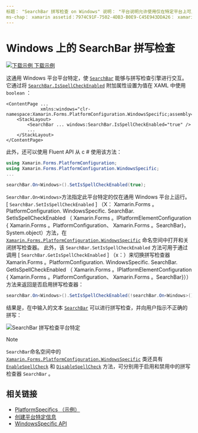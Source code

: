 ```yaml
---
标题： "SearchBar 拼写检查 on Windows" 说明： "平台说明允许使用仅在特定平台上可用的功能，而无需实现自定义呈现器或效果。 本文介绍如何使用特定于 Windows 平台的，使 SearchBar 能够与拼写检查引擎进行交互。
ms-chap： xamarin assetid：7974C91F-7502-4DB3-B0E9-C45E943DDA26： xamarin 窗体作者： davidbritch： dabritch ms. 日期：10/24/2018 非 loc： [ Xamarin.Forms ， Xamarin.Essentials ]
---
```


# <a name="searchbar-spell-check-on-windows"></a>Windows 上的 SearchBar 拼写检查

[![下载示例](~/media/shared/download.png) 下载示例](https://docs.microsoft.com/samples/xamarin/xamarin-forms-samples/userinterface-platformspecifics)

这通用 Windows 平台平台特定，使 [`SearchBar`](xref:Xamarin.Forms.SearchBar) 能够与拼写检查引擎进行交互。 它通过将 [`SearchBar.IsSpellCheckEnabled`](xref:Xamarin.Forms.PlatformConfiguration.WindowsSpecific.SearchBar.IsSpellCheckEnabledProperty) 附加属性设置为值在 XAML 中使用 `boolean` ：

```xaml
<ContentPage ...
             xmlns:windows="clr-namespace:Xamarin.Forms.PlatformConfiguration.WindowsSpecific;assembly=Xamarin.Forms.Core">
    <StackLayout>
        <SearchBar ... windows:SearchBar.IsSpellCheckEnabled="true" />
        ...
    </StackLayout>
</ContentPage>
```

此外，还可以使用 Fluent API 从 c # 使用该方法：

```csharp
using Xamarin.Forms.PlatformConfiguration;
using Xamarin.Forms.PlatformConfiguration.WindowsSpecific;
...

searchBar.On<Windows>().SetIsSpellCheckEnabled(true);
```

`SearchBar.On<Windows>`方法指定此平台特定的仅在通用 Windows 平台上运行。 [ `SearchBar.SetIsSpellCheckEnabled` ] （X： Xamarin.Forms 。PlatformConfiguration. WindowsSpecific. SearchBar. SetIsSpellCheckEnabled （ Xamarin.Forms 。IPlatformElementConfiguration { Xamarin.Forms 。PlatformConfiguration、 Xamarin.Forms 。SearchBar}，System.object）方法，在 [`Xamarin.Forms.PlatformConfiguration.WindowsSpecific`](xref:Xamarin.Forms.PlatformConfiguration.WindowsSpecific) 命名空间中打开和关闭拼写检查器。 此外，该 `SearchBar.SetIsSpellCheckEnabled` 方法可用于通过调用 [ `SearchBar.GetIsSpellCheckEnabled` ] （x：）来切换拼写检查器 Xamarin.Forms 。PlatformConfiguration. WindowsSpecific. SearchBar. GetIsSpellCheckEnabled （ Xamarin.Forms 。IPlatformElementConfiguration { Xamarin.Forms 。PlatformConfiguration、 Xamarin.Forms 。SearchBar}））方法来返回是否启用拼写检查器：

```csharp
searchBar.On<Windows>().SetIsSpellCheckEnabled(!searchBar.On<Windows>().GetIsSpellCheckEnabled());
```

结果是，在中输入的文本 [`SearchBar`](xref:Xamarin.Forms.SearchBar) 可以进行拼写检查，并向用户指示不正确的拼写：

![SearchBar 拼写检查平台特定](searchbar-spell-check-images/searchbar-spellcheck.png "SearchBar 拼写检查平台特定")

> [!NOTE]
> `SearchBar`命名空间中的 [`Xamarin.Forms.PlatformConfiguration.WindowsSpecific`](xref:Xamarin.Forms.PlatformConfiguration.WindowsSpecific) 类还具有 [`EnableSpellCheck`](xref:Xamarin.Forms.PlatformConfiguration.WindowsSpecific.SearchBar.EnableSpellCheck*) 和 [`DisableSpellCheck`](xref:Xamarin.Forms.PlatformConfiguration.WindowsSpecific.SearchBar.DisableSpellCheck*) 方法，可分别用于启用和禁用中的拼写检查器 `SearchBar` 。

## <a name="related-links"></a>相关链接

- [PlatformSpecifics （示例）](https://docs.microsoft.com/samples/xamarin/xamarin-forms-samples/userinterface-platformspecifics)
- [创建平台特定信息](~/xamarin-forms/platform/platform-specifics/index.md#creating-platform-specifics)
- [WindowsSpecific API](xref:Xamarin.Forms.PlatformConfiguration.WindowsSpecific)
